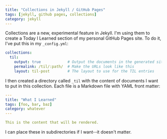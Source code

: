 ```yaml
---
title: "Collections in Jekyll / GitHub Pages"
tags: [jekyll, github pages, collections]
category: jekyll
---
```


Collections are a new, experimental feature in Jekyll. I'm using them to create a Today I Learned section of my personal GitHub Pages site. To do it, I've put this in my `_config.yml`:

```yaml
collections:
  til:
    output: true            # Output the documents in the generated site
    permalink: /til/:path/  # Make the URLs look like this
    layout: til-post        # The layout to use for the TIL entries
```

I then created a directory called `_til` with the content of documents I want to put in this collection. Each file is a Markdown file with YAML front matter:

```yaml
---
title: "What I Learned"
tags: [foo, bar, baz]
category: whatever
---

This is the content that will be rendered.
```

I can place these in subdirectories if I want--it doesn't matter.

